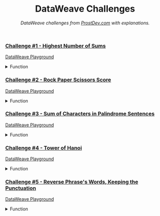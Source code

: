<div align="center">

# DataWeave Challenges

 <p><i> DataWeave challenges from <a href="https://www.prostdev.com/">ProstDev.com</a> with explanations.</i></p>

</div>

<br>

### [Challenge #1 - Highest Number of Sums](https://www.prostdev.com/post/dataweave-programming-challenge-1)

<a href="https://dataweave.mulesoft.com/learn/playground?projectMethod=GHRepo&repo=EduardaSRBastos%2Fdataweave-challenges&path=challenge-1">DataWeave Playground<a>

<details>
  <summary>Function</summary>

```dataweave
%dw 2.0
output application/json  
---
{
  "Highest Number": max(payload splitBy "\n\n" map ((item) -> sum(item splitBy "\n") as Number)),
  "Explanation": {
    "Split in the Empty Paragraph": payload splitBy "\n\n",
    "Split in Clean Arrays": payload splitBy "\n\n" map ((item) -> (item splitBy "\n")),
    "Sum Array Values": payload splitBy "\n\n" map ((item) -> sum(item splitBy "\n") as Number)
    }
}
```
</details>

### [Challenge #2 - Rock Paper Scissors Score](https://www.prostdev.com/post/dataweave-programming-challenge-2)

<a href="https://dataweave.mulesoft.com/learn/playground?projectMethod=GHRepo&repo=EduardaSRBastos%2Fdataweave-challenges&path=challenge-2">DataWeave Playground<a>

<details>
  <summary>Function</summary>

```dataweave
%dw 2.0
output application/json 

var firstCol = payload splitBy "\n" map (item) -> (item splitBy " ")[0]
var secondCol = payload splitBy "\n" map (item) -> (item splitBy " ")[1]
---
{
  "Total Points": sum(firstCol map ((item, index) -> 
    if (item == secondCol[index])
      3
    else if ((item == "R" and secondCol[index] == "P") 
      or (item == "P" and secondCol[index] == "S")  
      or (item == "S" and secondCol[index] == "R"))
      6
    else
      0)),
  "Explanation": {
    "1º Column": payload splitBy "\n" map (item) -> (item splitBy " ")[0],
    "2º Column": payload splitBy "\n" map (item) -> (item splitBy " ")[1],
    "Counting Points": firstCol map ((item, index) -> 
      if (item == secondCol[index])
        3
      else if ((item == "R" and secondCol[index] == "P") 
          or (item == "P" and secondCol[index] == "S")  
          or (item == "S" and secondCol[index] == "R"))
          6
      else
        0)
    }
}
```
</details>

### [Challenge #3 - Sum of Characters in Palindrome Sentences](https://www.prostdev.com/post/dataweave-programming-challenge-3)

<a href="https://dataweave.mulesoft.com/learn/playground?projectMethod=GHRepo&repo=EduardaSRBastos%2Fdataweave-challenges&path=challenge-3">DataWeave Playground<a>

<details>
  <summary>Function</summary>

```dataweave
%dw 2.0
import mapString, isAlphanumeric, reverse from dw::core::Strings
output application/json

var sentences = payload splitBy "\n" map ((item) -> 
  item mapString ((character) -> 
    if (isAlphanumeric(character))
      lower(character)
    else
      ""))
---
{
  "Sum of Palindrome Characters": sum(sentences map ((item, index) -> if(item == reverse(item)) sizeOf((payload splitBy "\n")[index]) else 0)),
  "Explanation": {
    "Clean Sentences": sentences,
    "Palindrome Sentences": sentences map ((item, index) -> if(item == reverse(item)) item else ""),
    "Size of Original Palindrome Sentences": sentences map ((item, index) -> if(item == reverse(item)) sizeOf((payload splitBy "\n")[index]) else 0)
  }
}
```
</details>

### [Challenge #4 - Tower of Hanoi](https://www.prostdev.com/post/dataweave-programming-challenge-4)

<a href="https://dataweave.mulesoft.com/learn/playground?projectMethod=GHRepo&repo=EduardaSRBastos%2Fdataweave-challenges&path=challenge-4">DataWeave Playground<a>

<details>
  <summary>Function</summary>

```dataweave
%dw 2.0
output application/json

// $: value, $$: key
var towers = payload.towers mapObject (
  if (!isEmpty($)) // Tower with disks
    source: {name: $$, value: $} 
  else if ($$ ~= payload.targetTower) // Tower with the same name as targetTower
    target: {name: $$, value: $} 
  else  // Left tower - aux
    aux: {name: $$, value: $}
)

var moves = payload.moves

var toh = (disks, source, target, aux, moves) ->
  if (disks == 1) 
    moves + 1
  else do {
    var step1 = toh(disks - 1, source, aux, target, moves) // Move disks from source to aux
    var step2 = step1 + 1 // Increment the move count
    var step3 = toh(disks - 1, aux, target, source, step2) // Move disks from aux to target
    ---
    step3 // Return the total move count
  }

var finalTowers = {
  (towers.source.name): [],
  (towers.aux.name): [],
  (towers.target.name): 1 to payload.disks
}

---
{
  moves: toh(payload.disks, towers.source.name, towers.target.name, towers.aux.name, moves),
  disks: payload.disks,
  targetTower: payload.targetTower,
  towers: finalTowers orderBy($$),
  Explanation: {
    "Towers Var -  Separate the name and value for each tower": towers,
    "ToH Function - Count the number of moves": toh(payload.disks, towers.source.name, towers.target.name, towers.aux.name, moves)
  }
}
```
</details>

### [Challenge #5 - Reverse Phrase's Words, Keeping the Punctuation](https://www.prostdev.com/post/dataweave-programming-challenge-5)

<a href="https://dataweave.mulesoft.com/learn/playground?projectMethod=GHRepo&repo=EduardaSRBastos%2Fdataweave-challenges&path=challenge-5">DataWeave Playground<a>

<details>
  <summary>Function</summary>

```dataweave
%dw 2.0
import indexWhere from dw::core::Arrays
import update from dw::util::Values
output application/json  
---
{
  // $: item, $$: index
  "Reverse Word Order": payload splitBy "\n" map 
    
    // Phrases without '!' and ','
    if (!(($ contains "!") or ($ contains ",")))
      $ splitBy " " orderBy -$$ joinBy " "

    // Phrases with both '!' and ','
    else if (($ contains "!") and ($ contains ","))
      do {
        var commaLocation = ($ splitBy " ") indexWhere ($ contains ",")
        ---
        $ replace "!" with "" replace "," with "" splitBy " " update [0] with ($ ++ "!") orderBy -$$ update [ commaLocation ] with ($ ++ ",") joinBy " "
      }
  
    // Phrases with only '!'
    else if ($ contains "!") 
      $ replace "!" with "" splitBy " " update [0] with ($ ++ "!") orderBy -$$ joinBy " " 

    // Phrases with only ',    '
    else 
      do {
        var commaLocation = ($ splitBy " ") indexWhere ($ contains ",")
        ---
        $ replace "," with "" splitBy " " orderBy -$$ update [ commaLocation ] with ($ ++ ",") joinBy " "
      },

  "Explanation": {
    "Phrases without '!' or ','": "Splits the phrase into words, reverses the word order, and joins them back together with spaces.",
    "Phrases with both '!' and ','": "Removes both punctuation marks, splits the phrase into words, adds the '!' back to the first word, reverses the word order, then adds the ',' back to its original position, and joins the words with spaces.",
    "Phrases with only '!'": "Removes the '!', splits the phrase into words, adds it back to the first word, then reverses the word order and joins the words with spaces.",
    "Phrases with only ','": "Removes the ',', splits the phrase into words, reverses the word order, then adds it back to its original position, and joins the words with spaces."
  }
}
```
</details>
